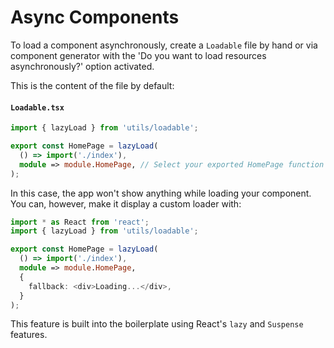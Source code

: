 # Async Components

To load a component asynchronously, create a `Loadable` file by hand or via component generator with the 'Do you want to load resources asynchronously?' option activated.

This is the content of the file by default:

#### `Loadable.tsx`

```ts
import { lazyLoad } from 'utils/loadable';

export const HomePage = lazyLoad(
  () => import('./index'),
  module => module.HomePage, // Select your exported HomePage function for lazy loading
);
```

In this case, the app won't show anything while loading your component. You can, however, make it display a custom loader with:

```ts
import * as React from 'react';
import { lazyLoad } from 'utils/loadable';

export const HomePage = lazyLoad(
  () => import('./index'),
  module => module.HomePage,
  {
    fallback: <div>Loading...</div>,
  }
);
```

This feature is built into the boilerplate using React's `lazy` and `Suspense` features.
